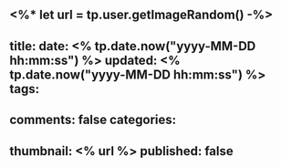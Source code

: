 <%* 
let url = tp.user.getImageRandom()
-%>
---
title: 
date: <% tp.date.now("yyyy-MM-DD hh:mm:ss") %>
updated: <% tp.date.now("yyyy-MM-DD hh:mm:ss") %>
tags:
 - 
comments: false
categories:
  - 
thumbnail: <% url %>
published: false
---